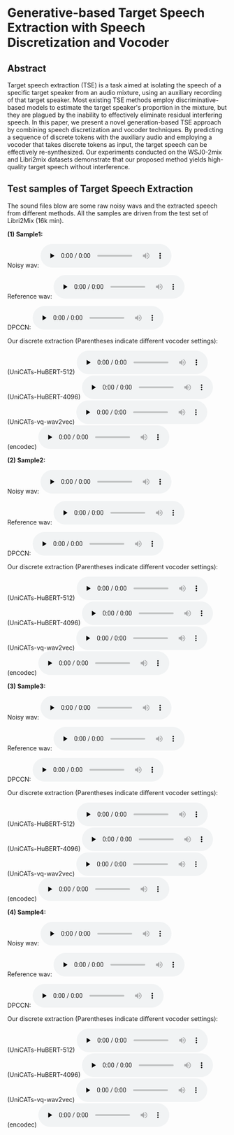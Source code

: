 # Generative-based Target Speech Extraction with Speech Discretization and Vocoder
## Abstract
Target speech extraction (TSE) is a task aimed at isolating the speech of a specific target speaker from an audio mixture, using an auxiliary recording of that target speaker. 
Most existing TSE methods employ discriminative-based models to estimate the target speaker's proportion in the mixture, but they are plagued by the inability to effectively eliminate residual interfering speech. 
In this paper, we present a novel generation-based TSE approach by combining speech discretization and vocoder techniques. 
By predicting a sequence of discrete tokens with the auxiliary audio and employing a vocoder that takes discrete tokens as input, the target speech can be effectively re-synthesized.
Our experiments conducted on the WSJ0-2mix and Libri2mix datasets demonstrate that our proposed method yields high-quality target speech without interference.


## Test samples of Target Speech Extraction 
The sound files blow are some raw noisy wavs and the extracted speech from different methods.
All the samples are driven from the test set of Libri2Mix (16k min).

**(1) Sample1:**

Noisy wav:
<audio id="audio" controls="" preload="none">
<source id="wav" src="https://github.com/earthmanylf/DiscreteTSE/blob/main/wavs/sample1-noisy.wav?raw=true"></audio>

Reference wav:
<audio id="audio" controls="" preload="none">
<source id="wav" src="https://github.com/earthmanylf/DiscreteTSE/blob/main/wavs/sample1-ref.wav?raw=true"></audio>

DPCCN:
<audio id="audio" controls="" preload="none">
<source id="wav" src="https://github.com/earthmanylf/DiscreteTSE/blob/main/wavs/sample1-dpccn.wav?raw=true"></audio>

Our discrete extraction (Parentheses indicate different vocoder settings):

(UniCATs-HuBERT-512)
<audio id="audio" controls="" preload="none">
<source id="wav" src="https://github.com/earthmanylf/DiscreteTSE/blob/main/wavs/sample1-hubert512.wav?raw=true"></audio>
(UniCATs-HuBERT-4096)
<audio id="audio" controls="" preload="none">
<source id="wav" src="https://github.com/earthmanylf/DiscreteTSE/blob/main/wavs/sample1-hubert4096.wav?raw=true"></audio>
(UniCATs-vq-wav2vec)
<audio id="audio" controls="" preload="none">
<source id="wav" src="https://github.com/earthmanylf/DiscreteTSE/blob/main/wavs/sample1-vq.wav?raw=true"></audio>
(encodec)
<audio id="audio" controls="" preload="none">
<source id="wav" src="https://github.com/earthmanylf/DiscreteTSE/blob/main/wavs/sample1-enc.wav?raw=true"></audio>

**(2) Sample2:**

Noisy wav:
<audio id="audio" controls="" preload="none">
<source id="wav" src="https://github.com/earthmanylf/DiscreteTSE/blob/main/wavs/sample3-noisy.wav?raw=true"></audio>

Reference wav:
<audio id="audio" controls="" preload="none">
<source id="wav" src="https://github.com/earthmanylf/DiscreteTSE/blob/main/wavs/sample3-ref.wav?raw=true"></audio>

DPCCN:
<audio id="audio" controls="" preload="none">
<source id="wav" src="https://github.com/earthmanylf/DiscreteTSE/blob/main/wavs/sample3-dpccn.wav?raw=true"></audio>

Our discrete extraction (Parentheses indicate different vocoder settings):

(UniCATs-HuBERT-512)
<audio id="audio" controls="" preload="none">
<source id="wav" src="https://github.com/earthmanylf/DiscreteTSE/blob/main/wavs/sample3-hubert512.wav?raw=true"></audio>
(UniCATs-HuBERT-4096)
<audio id="audio" controls="" preload="none">
<source id="wav" src="https://github.com/earthmanylf/DiscreteTSE/blob/main/wavs/sample3-hubert4096.wav?raw=true"></audio>
(UniCATs-vq-wav2vec)
<audio id="audio" controls="" preload="none">
<source id="wav" src="https://github.com/earthmanylf/DiscreteTSE/blob/main/wavs/sample3-vq.wav?raw=true"></audio>
(encodec)
<audio id="audio" controls="" preload="none">
<source id="wav" src="https://github.com/earthmanylf/DiscreteTSE/blob/main/wavs/sample3-enc.wav?raw=true"></audio>

**(3) Sample3:**

Noisy wav:
<audio id="audio" controls="" preload="none">
<source id="wav" src="https://github.com/earthmanylf/DiscreteTSE/blob/main/wavs/sample4-noisy.wav?raw=true"></audio>

Reference wav:
<audio id="audio" controls="" preload="none">
<source id="wav" src="https://github.com/earthmanylf/DiscreteTSE/blob/main/wavs/sample4-ref.wav?raw=true"></audio>

DPCCN:
<audio id="audio" controls="" preload="none">
<source id="wav" src="https://github.com/earthmanylf/DiscreteTSE/blob/main/wavs/sample4-dpccn.wav?raw=true"></audio>

Our discrete extraction (Parentheses indicate different vocoder settings):

(UniCATs-HuBERT-512)
<audio id="audio" controls="" preload="none">
<source id="wav" src="https://github.com/earthmanylf/DiscreteTSE/blob/main/wavs/sample4-hubert512.wav?raw=true"></audio>
(UniCATs-HuBERT-4096)
<audio id="audio" controls="" preload="none">
<source id="wav" src="https://github.com/earthmanylf/DiscreteTSE/blob/main/wavs/sample4-hubert4096.wav?raw=true"></audio>
(UniCATs-vq-wav2vec)
<audio id="audio" controls="" preload="none">
<source id="wav" src="https://github.com/earthmanylf/DiscreteTSE/blob/main/wavs/sample4-vq.wav?raw=true"></audio>
(encodec)
<audio id="audio" controls="" preload="none">
<source id="wav" src="https://github.com/earthmanylf/DiscreteTSE/blob/main/wavs/sample4-enc.wav?raw=true"></audio>

**(4) Sample4:**

Noisy wav:
<audio id="audio" controls="" preload="none">
<source id="wav" src="https://github.com/earthmanylf/DiscreteTSE/blob/main/wavs/sample5-noisy.wav?raw=true"></audio>

Reference wav:
<audio id="audio" controls="" preload="none">
<source id="wav" src="https://github.com/earthmanylf/DiscreteTSE/blob/main/wavs/sample5-ref.wav?raw=true"></audio>

DPCCN:
<audio id="audio" controls="" preload="none">
<source id="wav" src="https://github.com/earthmanylf/DiscreteTSE/blob/main/wavs/sample5-dpccn.wav?raw=true"></audio>

Our discrete extraction (Parentheses indicate different vocoder settings):

(UniCATs-HuBERT-512)
<audio id="audio" controls="" preload="none">
<source id="wav" src="https://github.com/earthmanylf/DiscreteTSE/blob/main/wavs/sample5-hubert512.wav?raw=true"></audio>
(UniCATs-HuBERT-4096)
<audio id="audio" controls="" preload="none">
<source id="wav" src="https://github.com/earthmanylf/DiscreteTSE/blob/main/wavs/sample5-hubert4096.wav?raw=true"></audio>
(UniCATs-vq-wav2vec)
<audio id="audio" controls="" preload="none">
<source id="wav" src="https://github.com/earthmanylf/DiscreteTSE/blob/main/wavs/sample5-vq.wav?raw=true"></audio>
(encodec)
<audio id="audio" controls="" preload="none">
<source id="wav" src="https://github.com/earthmanylf/DiscreteTSE/blob/main/wavs/sample5-enc.wav?raw=true"></audio>